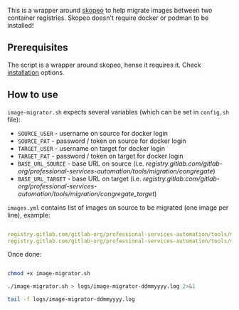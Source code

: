 This is a wrapper around [skopeo](https://github.com/containers/skopeo) to help migrate images between two container registries. Skopeo doesn't require docker or podman to be installed!

## Prerequisites

The script is a wrapper around skopeo, hense it requires it. Check [installation](https://github.com/containers/skopeo/blob/main/install.md) options.

## How to use

`image-migrator.sh` expects several variables (which can be set in `config.sh` file):

* `SOURCE_USER` - username on source for docker login
* `SOURCE_PAT` - password / token on source for docker login
* `TARGET_USER` - username on target for docker login
* `TARGET_PAT` - password / token on target for docker login
* `BASE_URL_SOURCE` - base URL on source (i.e. *registry.gitlab.com/gitlab-org/professional-services-automation/tools/migration/congregate*)
* `BASE_URL_TARGET` - base URL on target (i.e. *registry.gitlab.com/gitlab-org/professional-services-automation/tools/migration/congregate_target*)

`images.yml` contains list of images on source to be migrated (one image per line), example:

```yaml

registry.gitlab.com/gitlab-org/professional-services-automation/tools/migration/congregate/maven-server:latest
registry.gitlab.com/gitlab-org/professional-services-automation/tools/migration/congregate:6.12.0-centos

```

Once done: 

```bash 

chmod +x image-migrator.sh

./image-migrator.sh > logs/image-migrator-ddmmyyyy.log 2>&1

tail -f logs/image-migrator-ddmmyyyy.log

```